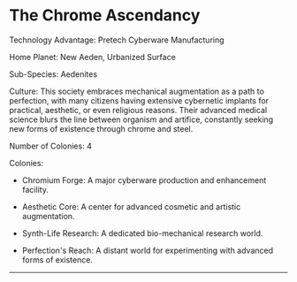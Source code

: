 # The Chrome Ascendancy

Technology Advantage: Pretech Cyberware Manufacturing

Home Planet: New Aeden, Urbanized Surface

Sub-Species: Aedenites

Culture: This society embraces mechanical augmentation as a path to perfection, with many citizens having extensive cybernetic implants for practical, aesthetic, or even religious reasons. Their advanced medical science blurs the line between organism and artifice, constantly seeking new forms of existence through chrome and steel.

Number of Colonies: 4

Colonies:

- Chromium Forge: A major cyberware production and enhancement facility.
    
- Aesthetic Core: A center for advanced cosmetic and artistic augmentation.
    
- Synth-Life Research: A dedicated bio-mechanical research world.
    
- Perfection's Reach: A distant world for experimenting with advanced forms of existence.
    

---